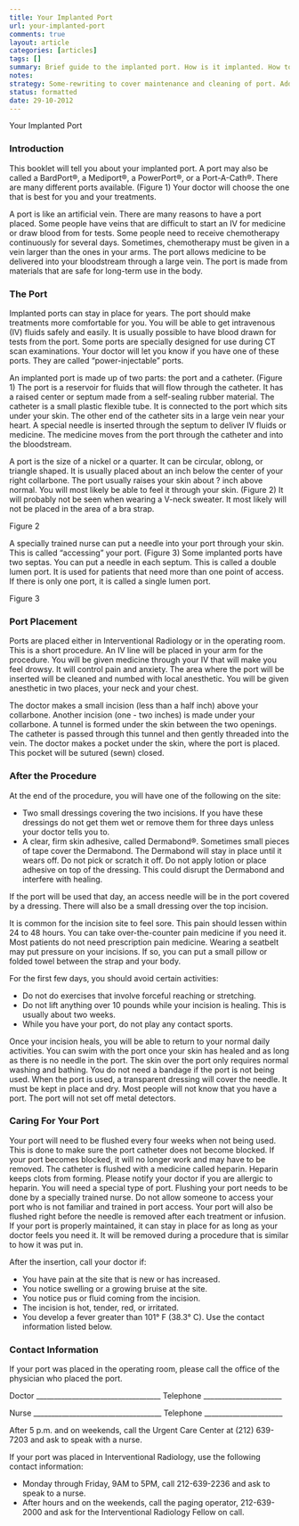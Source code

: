 ```yaml
---
title: Your Implanted Port
url: your-implanted-port
comments: true
layout: article
categories: [articles]
tags: []
summary: Brief guide to the implanted port. How is it implanted. How to manage it afterwards. 
notes:
strategy: Some-rewriting to cover maintenance and cleaning of port. Add graphics. Photography of port. Remove contact section.  (Rethink? No. Some re-writing? Yes. Graphics or diagrams? Yes. Photography? Yes. Podcast or audio? No. Video? No)
status: formatted
date: 29-10-2012
---
```

Your Implanted Port

### Introduction
This booklet will tell you about your implanted port. A port may also be called a BardPort®, a Mediport®, a PowerPort®, or a Port-A-Cath®. There are many different ports available. (Figure 1) Your doctor will choose the one that is best for you and your treatments. 

A port is like an artificial vein. There are many reasons to have a port placed. Some people have veins that are difficult to start an IV for medicine or draw blood from for tests. Some people need to receive chemotherapy continuously for several days. Sometimes, chemotherapy must be given in a vein larger than the ones in your arms. The port allows medicine to be delivered into your bloodstream through a large vein. The port is made from materials that are safe for long-term use in the body. 

### The Port
Implanted ports can stay in place for years. The port should make treatments more comfortable for you. You will be able to get intravenous (IV) fluids safely and easily. It is usually possible to have blood drawn for tests from the port. Some ports are specially designed for use during CT scan examinations. Your doctor will let you know if you have one of these ports. They are called “power-injectable” ports.

An implanted port is made up of two parts: the port and a catheter. (Figure 1) The port is a reservoir for fluids that will flow through the catheter. It has a raised center or septum made from a self-sealing rubber material. The catheter is a small plastic flexible tube. It is connected to the port which sits under your skin. The other end of the catheter sits in a large vein near your heart. A special needle is inserted through the septum to deliver IV fluids or medicine. The medicine moves from the port through the catheter and into the bloodstream. 

A port is the size of a nickel or a quarter. It can be circular, oblong, or triangle shaped.  It is usually placed about an inch below the center of your right collarbone. The port usually raises your skin about ? inch above normal. You will most likely be able to feel it through your skin. (Figure 2) It will probably not be seen when wearing a V-neck sweater.  It most likely will not be placed in the area of a bra strap.  

Figure 2

A specially trained nurse can put a needle into your port through your skin. This is called “accessing” your port. (Figure 3) Some implanted ports have two septas. You can put a needle in each septum. This is called a double lumen port. It is used for patients that need more than one point of access.  If there is only one port, it is called a single lumen port.  

Figure 3

### Port Placement
Ports are placed either in Interventional Radiology or in the operating room. This is a short procedure. An IV line will be placed in your arm for the procedure. You will be given medicine through your IV that will make you feel drowsy. It will control pain and anxiety. The area where the port will be inserted will be cleaned and numbed with local anesthetic. You will be given anesthetic in two places, your neck and your chest. 

The doctor makes a small incision (less than a half inch) above your collarbone. Another incision (one - two inches) is made under your collarbone. A tunnel is formed under the skin between the two openings. The catheter is passed through this tunnel and then gently threaded into the vein. The doctor makes a pocket under the skin, where the port is placed. This pocket will be sutured (sewn) closed.

### After the Procedure
At the end of the procedure, you will have one of the following on the site:

* Two small dressings covering the two incisions. If you have these dressings do not get them wet or remove them for three days unless your doctor tells you to.
* A clear, firm skin adhesive, called Dermabond®. Sometimes small pieces of tape cover the Dermabond. The Dermabond will stay in place until it wears off. Do not pick or scratch it off. Do not apply lotion or place adhesive on top of the dressing. This could disrupt the Dermabond and interfere with healing.

If the port will be used that day, an access needle will be in the port covered by a dressing. There will also be a small dressing over the top incision. 

It is common for the incision site to feel sore. This pain should lessen within 24 to 48 hours. You can take over-the-counter pain medicine if you need it. Most patients do not need prescription pain medicine. Wearing a seatbelt may put pressure on your incisions. If so, you can put a small pillow or folded towel between the strap and your body. 

For the first few days, you should avoid certain activities:

* Do not do exercises that involve forceful reaching or stretching. 
* Do not lift anything over 10 pounds while your incision is healing. This is usually about two weeks. 
* While you have your port, do not play any contact sports.

Once your incision heals, you will be able to return to your normal daily activities. You can swim with the port once your skin has healed and as long as there is no needle in the port. The skin over the port only requires normal washing and bathing. You do not need a bandage if the port is not being used. When the port is used, a transparent dressing will cover the needle. It must be kept in place and dry. Most people will not know that you have a port. The port will not set off metal detectors.

### Caring For Your Port
Your port will need to be flushed every four weeks when not being used. This is done to make sure the port catheter does not become blocked. If your port becomes blocked, it will no longer work and may have to be removed. The catheter is flushed with a medicine called heparin. Heparin keeps clots from forming. Please notify your doctor if you are allergic to heparin. You will need a special type of port. Flushing your port needs to be done by a specially trained nurse. Do not allow someone to access your port who is not familiar and trained in port access. Your port will also be flushed right before the needle is removed after each treatment or infusion. If your port is properly maintained, it can stay in place for as long as your doctor feels you need it.  It will be removed during a procedure that is similar to how it was put in.

After the insertion, call your doctor if:

* You have pain at the site that is new or has increased.
* You notice swelling or a growing bruise at the site. 
* You notice pus or fluid coming from the incision.
* The incision is hot, tender, red, or irritated.
* You develop a fever greater than 101° F (38.3° C).
Use the contact information listed below.

### Contact Information
If your port was placed in the operating room, please call the office of the physician who placed the port. 

Doctor ___________________________________	Telephone ______________________

Nurse ____________________________________	Telephone ______________________

After 5 p.m. and on weekends, call the Urgent Care Center at (212) 639-7203 and ask to speak with a nurse. 

If your port was placed in Interventional Radiology, use the following contact information:

* Monday through Friday, 9AM to 5PM, call 212-639-2236 and ask to speak to a nurse.
* After hours and on the weekends, call the paging operator, 212-639-2000 and ask for the Interventional Radiology Fellow on call.